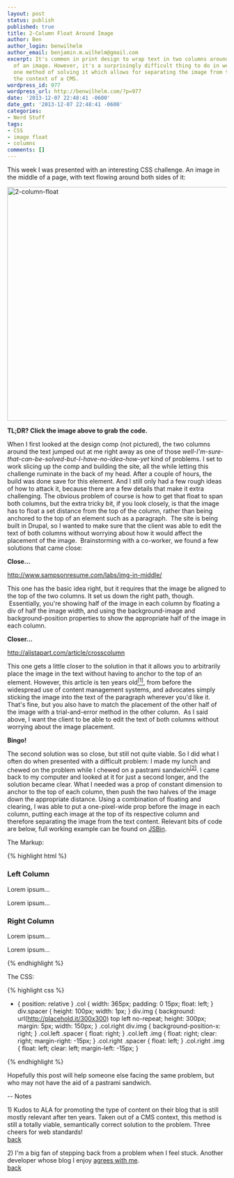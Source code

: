 ```yaml
---
layout: post
status: publish
published: true
title: 2-Column Float Around Image
author: Ben
author_login: benwilhelm
author_email: benjamin.m.wilhelm@gmail.com
excerpt: It's common in print design to wrap text in two columns around both sides
  of an image. However, it's a surprisingly difficult thing to do in web design. Here's
  one method of solving it which allows for separating the image from the text in
  the context of a CMS.
wordpress_id: 977
wordpress_url: http://benwilhelm.com/?p=977
date: '2013-12-07 22:48:41 -0600'
date_gmt: '2013-12-07 22:48:41 -0600'
categories:
- Nerd Stuff
tags:
- CSS
- image float
- columns
comments: []
---
```


This week I was presented with an interesting CSS challenge. An image in the middle of a page, with text flowing around both sides of it:


<a title="2-Column Image Float" href="http://jsbin.com/urIWofuY/2/edit" target="_blank"><img class=" wp-image-978" alt="2-column-float" src="http://c9fdb1675999412f8bcb-7ceff41fb86acf15799809f3d548ce6b.r79.cf1.rackcdn.com/2/files/2013/12/2-column-float.jpg" width="808" height="536" /></a>

<strong>TL;DR? Click the image above to grab the code.</strong>

When I first looked at the design comp (not pictured), the two columns around the text jumped out at me right away as one of those <em>well-I'm-sure-that-can-be-solved-but-I-have-no-idea-how-yet</em> kind of problems. I set to work slicing up the comp and building the site, all the while letting this challenge ruminate in the back of my head. After a couple of hours, the build was done save for this element. And I still only had a few rough ideas of how to attack it, because there are a few details that make it extra challenging. The obvious problem of course is how to get that float to span both columns, but the extra tricky bit, if you look closely, is that the image has to float a set distance from the top of the column, rather than being anchored to the top of an element such as a paragraph. &nbsp;The site is being built in Drupal, so I wanted to make sure that the client was able to edit the text of both columns without worrying about how it would affect the placement of the image. &nbsp;Brainstorming with a co-worker, we found a few solutions that came close:


<strong>Close...</strong>


<a href="http://www.sampsonresume.com/labs/img-in-middle/" target="_blank">http://www.sampsonresume.com/labs/img-in-middle/</a>


This one has the basic idea right, but it requires that the image be aligned to the top of the two columns. It set us down the right path, though. &nbsp;Essentially, you're showing half of the image in each column by floating a div of half the image width, and using the background-image and background-position properties to show the appropriate half of the image in each column.


<strong>Closer...</strong>


<a title="A List Apart - Cross-Column Pull-Outs" href="http://alistapart.com/article/crosscolumn" target="_blank">http://alistapart.com/article/crosscolumn</a>


This one gets a little closer to the solution in that it allows you to arbitrarily place the image in the text without having to anchor to the top of an element. However, this article is ten years old<a href="#ann_one" name='source_one'><sup>[1]</sup></a>, from before the widespread use of content management systems, and advocates simply sticking the image into the text of the paragraph wherever you'd like it. That's fine, but you also have to match the placement of the other half of the image with a trial-and-error method in the other column. &nbsp;As I said above, I want the client to be able to edit the text of both columns without worrying about the image placement.


<strong>Bingo!</strong>


The second solution was so close, but still not quite viable. So I did what I often do when presented with a difficult problem: I made my lunch and chewed on the problem while I chewed on a pastrami sandwich<sup><a href="#ann_two" name='source_two'>[2]</a></sup>. I came back to my computer and looked at it for just a second longer, and the solution became clear. What I needed was a prop of constant dimension to anchor to the top of each column, then push the two halves of the image down the appropriate distance. Using a combination of floating and clearing, I was able to put a one-pixel-wide prop before the image in each column, putting each image at the top of its respective column and therefore separating the image from the text content. Relevant bits of code are below, full working example can be found on <a href='http://jsbin.com/urIWofuY/2/edit' target='_blank'>JSBin</a>.


The Markup:


{% highlight html %}
<div class="col left">
  <h3>Left Column</h3>
  <div class="spacer"></div>
  <div class="img"></div>

  <p>Lorem ipsum...</p>
  <p>Lorem ipsum...</p>

</div>

<div class="col right">
  <h3>Right Column</h3>
  <div class="spacer"></div>
  <div class="img"></div>
  
  <p>Lorem ipsum...</p>
  <p>Lorem ipsum...</p>

</div>
{% endhighlight %}

<br />

The CSS:

{% highlight css %}
* {
  position: relative
}
.col {
  width: 365px;
  padding: 0 15px;
  float: left;
}
div.spacer {
  height: 100px;
  width: 1px;
}
div.img {
  background: url(http://placehold.it/300x300) top left no-repeat;
  height: 300px;
  margin: 5px;
  width: 150px;
}
.col.right div.img {
  background-position-x: right;
}
.col.left .spacer {
  float: right;
}
.col.left .img {
  float: right;
  clear: right;
  margin-right: -15px;
}
.col.right .spacer {
  float: left;
}
.col.right .img {
  float: left;
  clear: left;
  margin-left: -15px;
}

{% endhighlight %}

Hopefully this post will help someone else facing the same problem, but who may not have the aid of a pastrami sandwich.

--
Notes


<a name="ann_one"></a>1) Kudos to ALA for promoting the type of content on their blog that is still mostly relevant after ten years. Taken out of a CMS context, this method is still a totally viable, semantically correct solution to the problem. Three cheers for web standards!  
<a href='#source_one'>back</a>



<a name="ann_two"></a>2) I'm a big fan of stepping back from a problem when I feel stuck. Another developer whose blog I enjoy <a href="http://www.garann.com/dev/2013/the-step-back/" target="_blank">agrees with me</a>.  
<a href='#source_two'>back</a>

